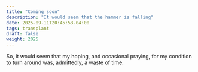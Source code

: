 ```yaml
---
title: "Coming soon"
description: "It would seem that the hammer is falling"
date: 2025-09-11T20:45:53-04:00
tags: transplant
draft: false
weight: 2025
---
```


So, it would seem that my hoping, and occasional praying, for my condition to turn around was, admittedly, a waste of time.
